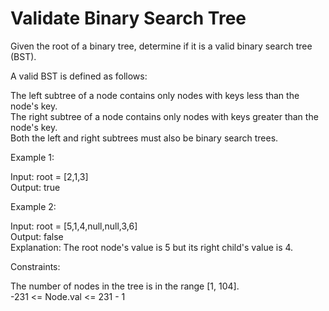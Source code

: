 # Validate Binary Search Tree

Given the root of a binary tree, determine if it is a valid binary search tree (BST).

A valid BST is defined as follows:

The left subtree of a node contains only nodes with keys less than the node's key.\
The right subtree of a node contains only nodes with keys greater than the node's key.\
Both the left and right subtrees must also be binary search trees.

Example 1:

Input: root = [2,1,3]\
Output: true

Example 2:

Input: root = [5,1,4,null,null,3,6]\
Output: false\
Explanation: The root node's value is 5 but its right child's value is 4.
 
Constraints:

The number of nodes in the tree is in the range [1, 104].\
-231 <= Node.val <= 231 - 1